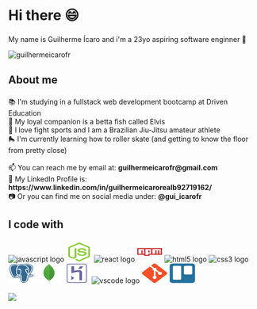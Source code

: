 <h1 align="left">Hi there 😄</h1>

###

<p align="left">My name is Guilherme Ícaro and i'm a 23yo aspiring software enginner 🔭</p>
<p align="top">
  <img src="https://github-readme-stats.vercel.app/api?username=guilhermeicarofr&show_icons=true&locale=en" alt="guilhermeicarofr" />
<p/>

###

<h2 align="left">About me</h2>

###

<p align="left">
  📚 I'm studying in a fullstack web development bootcamp at Driven Education <br>
  🐠 My loyal companion is a betta fish called Elvis <br>
  🥋 I love fight sports and I am a Brazilian Jiu-Jitsu amateur athlete <br>
  🛼 I'm currently learning how to roller skate (and getting to know the floor from pretty close)
  <br><br>
  📫 You can reach me by email at: <strong>guilhermeicarofr@gmail.com</strong> <br>
  💼 My LinkedIn Profile is: <strong>https://www.linkedin.com/in/guilhermeicarorealb92719162/</strong> <br>
  📷 Or you can find me on social media under: <strong>@gui_icarofr</strong>
</p>

###

<h2 align="left">I code with</h2>

###

<div align="left">
  <img src="https://cdn.jsdelivr.net/gh/devicons/devicon/icons/javascript/javascript-original.svg" height="40" width="52" alt="javascript logo" />
  <img src="https://github.com/devicons/devicon/blob/master/icons/nodejs/nodejs-original.svg" height="40" width="52" alt="nodejs logo" />
  <img src="https://cdn.jsdelivr.net/gh/devicons/devicon/icons/react/react-original.svg" height="40" width="52" alt="react logo" />
  <img src="https://github.com/devicons/devicon/blob/master/icons/npm/npm-original-wordmark.svg" height="40" width="52" alt="npm logo" />
  <img src="https://cdn.jsdelivr.net/gh/devicons/devicon/icons/html5/html5-original.svg" height="40" width="52" alt="html5 logo" />
  <img src="https://cdn.jsdelivr.net/gh/devicons/devicon/icons/css3/css3-original.svg" height="40" width="52" alt="css3 logo" />
  <img src="https://github.com/devicons/devicon/blob/master/icons/postgresql/postgresql-plain.svg" height="40" width="52" alt="github logo" />
  <img src="https://github.com/devicons/devicon/blob/master/icons/mongodb/mongodb-original.svg" height="40" width="52" alt="mongodb logo" />
  <img src="https://github.com/devicons/devicon/blob/master/icons/heroku/heroku-original.svg" height="40" width="52" alt="heroku logo" />
  <img src="https://cdn.jsdelivr.net/gh/devicons/devicon/icons/vscode/vscode-original.svg" height="40" width="52" alt="vscode logo" />
  <img src="https://github.com/devicons/devicon/blob/master/icons/git/git-original.svg" height="40" width="52" alt="github logo" />
  <img src="https://github.com/devicons/devicon/blob/master/icons/trello/trello-plain.svg" height="40" width="52" alt="github logo" />
</div>
<br>
<img src="https://github-readme-stats.vercel.app/api/top-langs/?username=guilhermeicarofr&langs_count=6">

###



[//]: useful
[//]: https://github.com/devicons/devicon/tree/master/icons
[//]: https://emojipedia.org/

